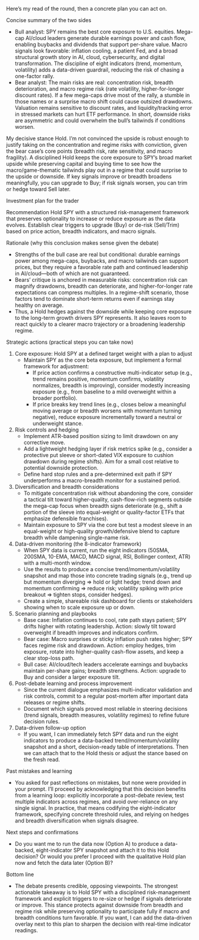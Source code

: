 Here’s my read of the round, then a concrete plan you can act on.

Concise summary of the two sides
- Bull analyst: SPY remains the best core exposure to U.S. equities. Mega-cap AI/cloud leaders generate durable earnings power and cash flow, enabling buybacks and dividends that support per-share value. Macro signals look favorable: inflation cooling, a patient Fed, and a broad structural growth story in AI, cloud, cybersecurity, and digital transformation. The discipline of eight indicators (trend, momentum, volatility) adds a data-driven guardrail, reducing the risk of chasing a one-factor rally.
- Bear analyst: The main risks are real: concentration risk, breadth deterioration, and macro regime risk (rate volatility, higher-for-longer discount rates). If a few mega-caps drive most of the rally, a stumble in those names or a surprise macro shift could cause outsized drawdowns. Valuation remains sensitive to discount rates, and liquidity/track­ing error in stressed markets can hurt ETF performance. In short, downside risks are asymmetric and could overwhelm the bull’s tailwinds if conditions worsen.

My decisive stance
Hold. I’m not convinced the upside is robust enough to justify taking on the concentration and regime risks with conviction, given the bear case’s core points (breadth risk, rate sensitivity, and macro fragility). A disciplined Hold keeps the core exposure to SPY’s broad market upside while preserving capital and buying time to see how the macro/game-thematic tailwinds play out in a regime that could surprise to the upside or downside. If key signals improve or breadth broadens meaningfully, you can upgrade to Buy; if risk signals worsen, you can trim or hedge toward Sell later.

Investment plan for the trader

Recommendation
Hold SPY with a structured risk-management framework that preserves optionality to increase or reduce exposure as the data evolves. Establish clear triggers to upgrade (Buy) or de-risk (Sell/Trim) based on price action, breadth indicators, and macro signals.

Rationale (why this conclusion makes sense given the debate)
- Strengths of the bull case are real but conditional: durable earnings power among mega-caps, buybacks, and macro tailwinds can support prices, but they require a favorable rate path and continued leadership in AI/cloud—both of which are not guaranteed.
- Bears’ critique is anchored in measurable risks: concentration risk can magnify drawdowns, breadth can deteriorate, and higher-for-longer rate expectations can compress multiples. In a regime-shift scenario, those factors tend to dominate short-term returns even if earnings stay healthy on average.
- Thus, a Hold hedges against the downside while keeping core exposure to the long-term growth drivers SPY represents. It also leaves room to react quickly to a clearer macro trajectory or a broadening leadership regime.

Strategic actions (practical steps you can take now)
1) Core exposure: Hold SPY at a defined target weight with a plan to adjust
   - Maintain SPY as the core beta exposure, but implement a formal framework for adjustment:
     - If price action confirms a constructive multi-indicator setup (e.g., trend remains positive, momentum confirms, volatility normalizes, breadth is improving), consider modestly increasing exposure (e.g., from baseline to a mild overweight within a broader portfolio).
     - If price breaks key trend lines (e.g., closes below a meaningful moving average or breadth worsens with momentum turning negative), reduce exposure incrementally toward a neutral or underweight stance.
2) Risk controls and hedging
   - Implement ATR-based position sizing to limit drawdown on any corrective move.
   - Add a lightweight hedging layer if risk metrics spike (e.g., consider a protective put sleeve or short-dated VIX exposure to cushion drawdown during regime shifts). Aim for a small cost relative to potential downside protection.
   - Define hard stop rules and a pre-determined exit path if SPY underperforms a macro-breadth monitor for a sustained period.
3) Diversification and breadth considerations
   - To mitigate concentration risk without abandoning the core, consider a tactical tilt toward higher-quality, cash-flow-rich segments outside the mega-cap focus when breadth signs deteriorate (e.g., shift a portion of the sleeve into equal-weight or quality-factor ETFs that emphasize defensible franchises).
   - Maintain exposure to SPY via the core but test a modest sleeve in an equal-weight or high-quality growth/defensive blend to capture breadth while dampening single-name risk.
4) Data-driven monitoring (the 8-indicator framework)
   - When SPY data is current, run the eight indicators (50SMA, 200SMA, 10-EMA, MACD, MACD signal, RSI, Bollinger context, ATR) with a multi-month window.
   - Use the results to produce a concise trend/momentum/volatility snapshot and map those into concrete trading signals (e.g., trend up but momentum diverging => hold or light hedge; trend down and momentum confirming => reduce risk; volatility spiking with price breakout => tighten stops, consider hedges).
   - Create a simple, shareable risk dashboard for clients or stakeholders showing when to scale exposure up or down.
5) Scenario planning and playbooks
   - Base case: Inflation continues to cool, rate path stays patient; SPY drifts higher with rotating leadership. Action: slowly tilt toward overweight if breadth improves and indicators confirm.
   - Bear case: Macro surprises or sticky inflation push rates higher; SPY faces regime risk and drawdown. Action: employ hedges, trim exposure, rotate into higher-quality cash-flow assets, and keep a clear stop-loss path.
   - Bull case: AI/cloud/tech leaders accelerate earnings and buybacks maintain per-share gains; breadth strengthens. Action: upgrade to Buy and consider a larger exposure tilt.
6) Post-debate learning and process improvement
   - Since the current dialogue emphasizes multi-indicator validation and risk controls, commit to a regular post-mortem after important data releases or regime shifts.
   - Document which signals proved most reliable in steering decisions (trend signals, breadth measures, volatility regimes) to refine future decision rules.
7) Data-driven follow-up option
   - If you want, I can immediately fetch SPY data and run the eight indicators to produce a data-backed trend/momentum/volatility snapshot and a short, decision-ready table of interpretations. Then we can attach that to the Hold thesis or adjust the stance based on the fresh read.

Past mistakes and learning
- You asked for past reflections on mistakes, but none were provided in your prompt. I’ll proceed by acknowledging that this decision benefits from a learning loop: explicitly incorporate a post-debate review, test multiple indicators across regimes, and avoid over-reliance on any single signal. In practice, that means codifying the eight-indicator framework, specifying concrete threshold rules, and relying on hedges and breadth diversification when signals disagree.

Next steps and confirmations
- Do you want me to run the data now (Option A) to produce a data-backed, eight-indicator SPY snapshot and attach it to this Hold decision? Or would you prefer I proceed with the qualitative Hold plan now and fetch the data later (Option B)?

Bottom line
- The debate presents credible, opposing viewpoints. The strongest actionable takeaway is to Hold SPY with a disciplined risk-management framework and explicit triggers to re-size or hedge if signals deteriorate or improve. This stance protects against downside from breadth and regime risk while preserving optionality to participate fully if macro and breadth conditions turn favorable. If you want, I can add the data-driven overlay next to this plan to sharpen the decision with real-time indicator readings.